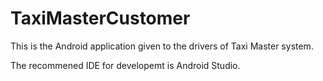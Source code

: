 # TaxiMasterCustomer

This is the Android application given to the drivers of Taxi Master system.

The recommened IDE for developemt is Android Studio.
